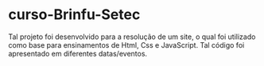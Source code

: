 # curso-Brinfu-Setec
Tal projeto foi desenvolvido para a resolução de um site, o qual foi utilizado como base para ensinamentos de Html, Css e JavaScript. Tal código foi apresentado em diferentes datas/eventos. 
